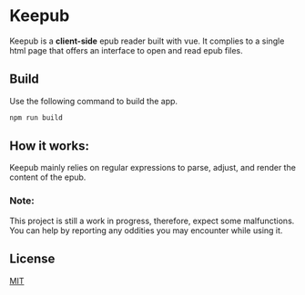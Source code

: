 # Keepub

Keepub is a **client-side** epub reader built with vue. It complies to a single html page that offers an interface to open and read epub files.

## Build

Use the following command to build the app.

```bash
npm run build
```

## How it works:

Keepub mainly relies on regular expressions to parse, adjust, and render the content of the epub.

### Note:

This project is still a work in progress, therefore, expect some malfunctions. You can help by reporting any oddities you may encounter while using it.

## License

[MIT](https://choosealicense.com/licenses/mit/)
